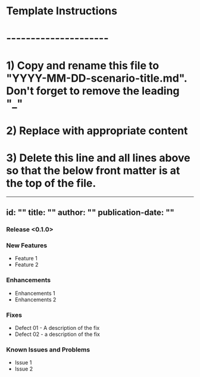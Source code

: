 # Template Instructions
# ---------------------
# 1) Copy and rename this file to "YYYY-MM-DD-scenario-title.md". Don't forget to remove the leading "_" 
# 2) Replace <Instructional text> with appropriate content
# 3) Delete this line and all lines above so that the below front matter is at the top of the file.

---
id: "<scenario-title>" 
title: "<Scenario Title>"
author: "<github-username>"
publication-date: "<YYYY-MM-DD>"
---

### Release <0.1.0>

<A brief description of the release>

### New Features

- Feature 1
- Feature 2

### Enhancements

- Enhancements 1
- Enhancements 2

### Fixes

- Defect 01 - A description of the fix
- Defect 02 - a description of the fix

<A discussion of the solution including pros and cons of the approach>

### Known Issues and Problems

- Issue 1
- Issue 2

